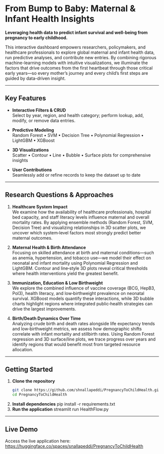 # From Bump to Baby: Maternal & Infant Health Insights

**Leveraging health data to predict infant survival and well-being from pregnancy to early childhood.**

This interactive dashboard empowers researchers, policymakers, and healthcare professionals to explore global maternal and infant health data, run predictive analyses, and contribute new entries. By combining rigorous machine-learning models with intuitive visualizations, we illuminate the factors that drive outcomes from the first heartbeat through those critical early years—so every mother’s journey and every child’s first steps are guided by data-driven insight.

---

## Key Features

- **Interactive Filters & CRUD**  
  Select by year, region, and health category; perform lookup, add, modify, or remove data entries.

- **Predictive Modeling**  
  Random Forest • SVM • Decision Tree • Polynomial Regression • LightGBM • XGBoost

- **3D Visualizations**  
  Scatter • Contour • Line • Bubble • Surface plots for comprehensive insights

- **User Contributions**  
  Seamlessly add or refine records to keep the dataset up to date

---

## Research Questions & Approaches

1. **Healthcare System Impact**  
   We examine how the availability of healthcare professionals, hospital bed capacity, and staff literacy levels influence maternal and overall mortality rates. By applying ensemble methods (Random Forest, SVM, Decision Tree) and visualizing relationships in 3D scatter plots, we uncover which system‐level factors most strongly predict better maternal outcomes.

2. **Maternal Health & Birth Attendance**  
   Focusing on skilled attendance at birth and maternal conditions—such as anemia, hypertension, and tobacco use—we model their effect on neonatal and infant mortality using Polynomial Regression and LightGBM. Contour and line‐style 3D plots reveal critical thresholds where health interventions yield the greatest benefit.

3. **Immunization, Education & Low Birthweight**  
   We explore the combined influence of vaccine coverage (BCG, HepB3, Pol3), health literacy, and low‐birthweight prevalence on neonatal survival. XGBoost models quantify these interactions, while 3D bubble charts highlight regions where integrated public‐health strategies can drive the largest improvements.

4. **Birth/Death Dynamics Over Time**  
   Analyzing crude birth and death rates alongside life expectancy trends and low‐birthweight metrics, we assess how demographic shifts correlate with infant mortality and stillbirth rates. Using Random Forest regression and 3D surface/line plots, we trace progress over years and identify regions that would benefit most from targeted resource allocation.  
 
---

## Getting Started

1. **Clone the repository**  
   ```bash
   git clone https://github.com/shnallapeddi/PregnancyToChildHealth.git
   cd PregnancyToChildHealth
2. **Install dependencies**
   pip install -r requirements.txt
3. **Run the application**
   streamlit run HealthFlow.py

 ---

## Live Demo
Access the live application here:
https://huggingface.co/spaces/snallapeddi/PregnancyToChildHealth

